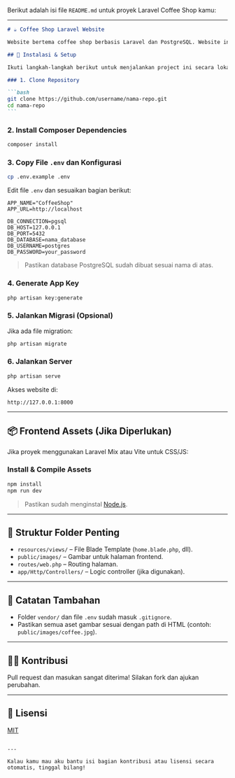 Berikut adalah isi file `README.md` untuk proyek Laravel Coffee Shop kamu:

---

````markdown
# ☕ Coffee Shop Laravel Website

Website bertema coffee shop berbasis Laravel dan PostgreSQL. Website ini terdiri dari beberapa section seperti specialty coffee, kategori produk, blog, dan lainnya.

## 🔧 Instalasi & Setup

Ikuti langkah-langkah berikut untuk menjalankan project ini secara lokal.

### 1. Clone Repository

```bash
git clone https://github.com/username/nama-repo.git
cd nama-repo
```
````

### 2. Install Composer Dependencies

```bash
composer install
```

### 3. Copy File `.env` dan Konfigurasi

```bash
cp .env.example .env
```

Edit file `.env` dan sesuaikan bagian berikut:

```env
APP_NAME="CoffeeShop"
APP_URL=http://localhost

DB_CONNECTION=pgsql
DB_HOST=127.0.0.1
DB_PORT=5432
DB_DATABASE=nama_database
DB_USERNAME=postgres
DB_PASSWORD=your_password
```

> Pastikan database PostgreSQL sudah dibuat sesuai nama di atas.

### 4. Generate App Key

```bash
php artisan key:generate
```

### 5. Jalankan Migrasi (Opsional)

Jika ada file migration:

```bash
php artisan migrate
```

### 6. Jalankan Server

```bash
php artisan serve
```

Akses website di:

```
http://127.0.0.1:8000
```

---

## 📦 Frontend Assets (Jika Diperlukan)

Jika proyek menggunakan Laravel Mix atau Vite untuk CSS/JS:

### Install & Compile Assets

```bash
npm install
npm run dev
```

> Pastikan sudah menginstal [Node.js](https://nodejs.org/).

---

## 📁 Struktur Folder Penting

-   `resources/views/` – File Blade Template (`home.blade.php`, dll).
-   `public/images/` – Gambar untuk halaman frontend.
-   `routes/web.php` – Routing halaman.
-   `app/Http/Controllers/` – Logic controller (jika digunakan).

---

## 📝 Catatan Tambahan

-   Folder `vendor/` dan file `.env` sudah masuk `.gitignore`.
-   Pastikan semua aset gambar sesuai dengan path di HTML (contoh: `public/images/coffee.jpg`).

---

## 👨‍💻 Kontribusi

Pull request dan masukan sangat diterima! Silakan fork dan ajukan perubahan.

---

## 📜 Lisensi

[MIT](LICENSE)

```

---

Kalau kamu mau aku bantu isi bagian kontribusi atau lisensi secara otomatis, tinggal bilang!
```
